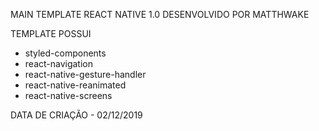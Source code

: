 MAIN TEMPLATE REACT NATIVE 1.0
DESENVOLVIDO POR MATTHWAKE

TEMPLATE POSSUI
- styled-components
- react-navigation 
- react-native-gesture-handler 
- react-native-reanimated 
- react-native-screens

DATA DE CRIAÇÃO - 02/12/2019


